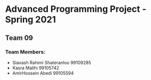 # Advanced Programming Project - Spring 2021
## Team 09

### Team Members:
- Siavash Rahimi Shateranloo 99109285
- Kasra Malihi 99105742
- AmirHossein Abedi 99105594
